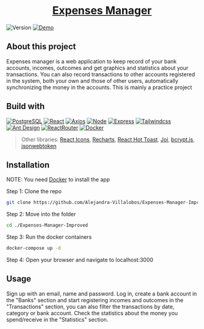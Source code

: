 <h1 align="center"><a href="https://expensesmanager.up.railway.app/" target="_blank" rel="noopener noreferrer">Expenses Manager</a></h1>

![Version] [![Demo]][Demo-url]

<h2>About this project</h2>
Expenses manager is a web application to keep record of your bank accounts, incomes, outcomes and get graphics and statistics about your transactions. You can also record transactions to other accounts registered in the system, both your own and those of other users, automatically synchronizing the money in the accounts. This is mainly a practice project 

<h2>Build with</h2>

[![PostgreSQL][PostgreSQL]][PostgreSQL-url]
[![React][React.js]][React-url]
[![Axios][Axios]][Axios-url]
[![Node][Node.js]][Node-url]
[![Express][Express.js]][Express-url]
[![Tailwindcss][Tailwindcss]][Tailwind-url]
[![Ant Design][Ant-Design]][Ant-url]
[![ReactRouter][React-Router]][ReactRouter-url]
[![Docker][Docker]][Docker-url]

> Other libraries: [React Icons][React-Icons-url], [Recharts][Recharts-url], [React Hot Toast][Hot-Toast-url], [Joi][Joi-url], [bcrypt.js][bcrypt-url], [jsonwebtoken][jsonwebtoken-url]

<h2>Installation</h2>

NOTE: You need [Docker][Docker-url] to install the app

 Step 1: Clone the repo
   ```sh
   git clone https://github.com/Alejandra-Villalobos/Expenses-Manager-Improved
   ```

Step 2: Move into the folder
   ```sh
   cd ./Expenses-Manager-Improved
   ```

Step 3: Run the docker containers
   ```sh
   docker-compose up -d
   ```

Step 4: Open your browser and navigate to localhost:3000

<h2>Usage</h2>
Sign up with an email, name and password. Log in, create a bank account in the "Banks" section and start registering incomes and outcomes in the "Transactions" section, you can also filter the transactions by date, category or bank account. Check the statistics about the money you spend/receive in the "Statistics" section.

[Version]: https://img.shields.io/badge/version-1.0.0-green.svg

[Demo]: https://img.shields.io/badge/click_here-blue.svg
[Demo-url]: https://expensesmanager.up.railway.app/

[PostgreSQL]: https://img.shields.io/badge/PostgreSQL-316192?style=for-the-badge&logo=postgresql&logoColor=white
[PostgreSQL-url]: https://www.postgresql.org/

[React.js]: https://img.shields.io/badge/React-20232A?style=for-the-badge&logo=react&logoColor=61DAFB
[React-url]: https://es.react.dev/

[Axios]: https://img.shields.io/badge/Axios-a11df2?style=for-the-badge&logo=axios&logoColor=white
[Axios-url]: https://axios-http.com/

[Node.js]: https://img.shields.io/badge/Node.js-43853D?style=for-the-badge&logo=node.js&logoColor=white
[Node-url]: https://nodejs.org/en

[Express.js]: https://img.shields.io/badge/Express.js-404D59?style=for-the-badge&logo=express&logoColor=white
[Express-url]: https://expressjs.com/


[Tailwindcss]: https://img.shields.io/badge/Tailwind_CSS-38B2AC?style=for-the-badge&logo=tailwind-css&logoColor=white
[Tailwind-url]: https://tailwindcss.com/

[Ant-Design]: https://img.shields.io/badge/Ant_Design-42bff5?style=for-the-badge&logo=antdesign&logoColor=white
[Ant-url]: https://ant.design/

[React-Router]: https://img.shields.io/badge/React_Router-CA4245?style=for-the-badge&logo=react-router&logoColor=white
[ReactRouter-url]: https://reactrouter.com/en/main

[Docker]: https://img.shields.io/badge/Docker-blue?style=for-the-badge&logo=docker&logoColor=white
[Docker-url]: https://www.docker.com/

[React-Icons-url]: https://react-icons.github.io/react-icons/

[Recharts-url]: https://recharts.org/en-US/

[Hot-Toast-url]: https://react-hot-toast.com/

[Joi-url]: https://joi.dev/

[bcrypt-url]: https://www.npmjs.com/package/bcryptjs

[jsonwebtoken-url]: https://www.npmjs.com/package/jsonwebtoken
